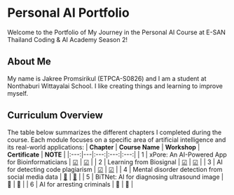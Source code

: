 # Personal AI Portfolio

Welcome to the Portfolio of My Journey in the Personal AI Course at E-SAN Thailand Coding & AI Academy Season 2!

## About Me
My name is Jakree Promsirikul (ETPCA-S0826) and I am a student at Nonthaburi Wittayalai School. I like creating things and learning to improve myself.

## Curriculum Overview
The table below summarizes the different chapters I completed during the course. Each module focuses on a specific area of artificial intelligence and its real-world applications:
| **Chapter** | **Course Name** | **Workshop** | **Certificate** | **NOTE** |
|:---:|---|:---:|:---:|:---:|
| 1 | xPore: An AI-Powered App for Bioinformaticians | [☑](https://github.com/Beambeem1/Personal-AI/blob/main/AI_Powered_App_for_Bioinformaticians.ipynb) | [☑](https://powerclass.org/tutor-certificate-3/?cert_hash=7efd29aef857e200) |
| 2 | Learning from Biosignal | [☑](https://github.com/Beambeem1/Personal-AI/blob/main/PMUB-Learning-biosignal-assignments-) | [☑](https://powerclass.org/tutor-certificate-3/?cert_hash=92d44320d416e2f0) |
| 3 | AI for detecting code plagiarism | [☑](https://github.com/Beambeem1/Personal-AI/blob/main/PMU_B_CodingAI_CodeCloneDetection_Jakree.ipynb)  | [☑](https://powerclass.org/tutor-certificate-3/?cert_hash=1e8af4831fd21abc) |
| 4 | Mental disorder detection from social media data | [🔄](https://github.com/Beambeem1/Personal-AI/blob/main/E_san_coding.ipynb)  | [🔄](https://powerclass.org/tutor-certificate-3/?cert_hash=d1ff276bd674fcc9) |
| 5 | BiTNet: AI for diagnosing ultrasound image | 🔄  | 🔄 |
| 6 | AI for arresting criminals | 🔄  | 🔄 |
